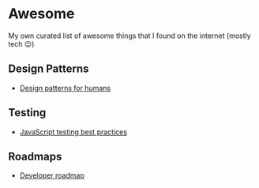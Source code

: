 # Awesome

My own curated list of awesome things that I found on the internet (mostly tech :wink:)

## Design Patterns

* [Design patterns for humans](https://github.com/kamranahmedse/design-patterns-for-humans)

## Testing

* [JavaScript testing best practices](https://github.com/goldbergyoni/javascript-testing-best-practices/blob/master/readme.md)

## Roadmaps

* [Developer roadmap](https://github.com/kamranahmedse/developer-roadmap)
